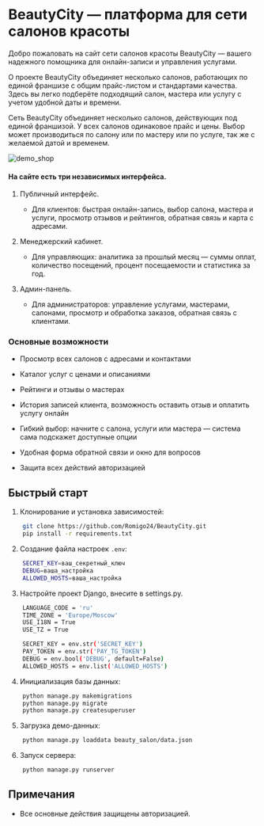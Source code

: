 # BeautyCity — платформа для сети салонов красоты

Добро пожаловать на сайт сети салонов красоты BeautyCity — вашего надежного помощника для онлайн-записи и управления услугами.

О проекте
BeautyCity объединяет несколько салонов, работающих по единой франшизе с общим прайс-листом и стандартами качества. Здесь вы легко подберёте подходящий салон, мастера или услугу с учетом удобной даты и времени.

Сеть BeautyCity объединяет несколько салонов, действующих под единой франшизой. У всех салонов одинаковое прайс и цены. Выбор может производиться по салону или по мастеру или по услуге, так же с желаемой датой и временем.

![demo_shop](https://gist.github.com/user-attachments/assets/898bf3f6-7bd2-4d3e-a457-9a090e676cd0)

#### На сайте есть три независимых интерфейса. 
1. Публичный интерфейс. 
    - Для клиентов: быстрая онлайн-запись, выбор салона, мастера и услуги, просмотр отзывов и рейтингов, обратная связь и карта с адресами.

2. Менеджерский кабинет. 
    - Для управляющих: аналитика за прошлый месяц — суммы оплат, количество посещений, процент посещаемости и статистика за год.

3. Админ-панель.
    - Для администраторов: управление услугами, мастерами, салонами, просмотр и обработка заказов, обратная связь с клиентами.


### Основные возможности
- Просмотр всех салонов с адресами и контактами

- Каталог услуг с ценами и описаниями

- Рейтинги и отзывы о мастерах

- История записей клиента, возможность оставить отзыв и оплатить услугу онлайн

- Гибкий выбор: начните с салона, услуги или мастера — система сама подскажет доступные опции

- Удобная форма обратной связи и окно для вопросов

- Защита всех действий авторизацией


## Быстрый старт
1. Клонирование и установка зависимостей:
```bash
    git clone https://github.com/Romigo24/BeautyCity.git
    pip install -r requirements.txt
```

2. Создание файла настроек `.env`:
```bash
    SECRET_KEY=ваш_секретный_ключ
    DEBUG=ваша_настройка
    ALLOWED_HOSTS=ваша_настройка
```

3. Настройте проект Django, внесите в settings.py.
```bash
    LANGUAGE_CODE = 'ru'
    TIME_ZONE = 'Europe/Moscow'
    USE_I18N = True
    USE_TZ = True

    SECRET_KEY = env.str('SECRET_KEY')
    PAY_TOKEN = env.str('PAY_TG_TOKEN')
    DEBUG = env.bool('DEBUG', default=False)
    ALLOWED_HOSTS = env.list('ALLOWED_HOSTS')
```

4. Инициализация базы данных:
```bash
    python manage.py makemigrations
    python manage.py migrate
    python manage.py createsuperuser
```

5. Загрузка демо-данных:
```bash
    python manage.py loaddata beauty_salon/data.json

```
6. Запуск сервера:

```bash
    python manage.py runserver
```


## Примечания

- Все основные действия защищены авторизацией.